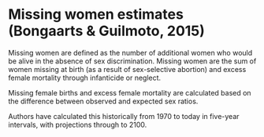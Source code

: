 # Missing women estimates (Bongaarts & Guilmoto, 2015)

Missing women are defined as the number of additional women who would be alive in the absence of sex discrimination. Missing women are the sum of women missing at birth (as a result of sex-selective abortion) and excess female mortality through infanticide or neglect.

Missing female births and excess female mortality are calculated based on the difference between observed and expected sex ratios.

Authors have calculated this historically from 1970 to today in five-year intervals, with projections through to 2100.